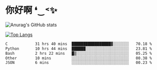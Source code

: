 # 你好啊 ❛‿˂✨

![Anurag's GitHub stats](https://github-readme-stats.vercel.app/api?username=ZombieFly&count_private=true&show_icons=true)

[![Top Langs](https://github-readme-stats.vercel.app/api/top-langs/?username=ZombieFly&layout=compact&count_private=true&hide=Ruby,makefile)](https://github.com/anuraghazra/github-readme-stats)

<!--START_SECTION:waka-->

```txt
C            31 hrs 40 mins  █████████████████▓░░░░░░░   70.18 %
Python       10 hrs 44 mins  ██████░░░░░░░░░░░░░░░░░░░   23.81 %
Bash         2 hrs 22 mins   █▒░░░░░░░░░░░░░░░░░░░░░░░   05.25 %
Other        10 mins         ░░░░░░░░░░░░░░░░░░░░░░░░░   00.38 %
JSON         6 mins          ░░░░░░░░░░░░░░░░░░░░░░░░░   00.23 %
```

<!--END_SECTION:waka-->

